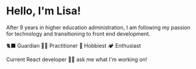 # Hello, I'm Lisa!
After 9 years in higher education administration, I am following my passion for technology and transitioning to front end development.

🐈‍⬛ Guardian
🧘‍♀️ Practitioner
🧗 Hobbiest
🏕️ Enthusiast

Current React developer 👩‍💻 ask me what I'm working on!
